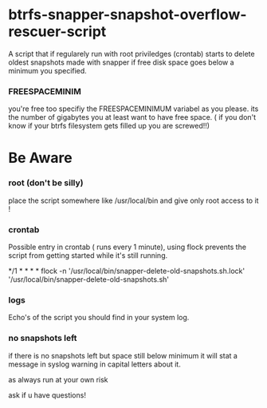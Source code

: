# btrfs-snapper-snapshot-overflow-rescuer-script
A script that if regularely run with root priviledges (crontab) starts to delete oldest snapshots made with snapper if free disk space goes below a minimum you specified.

### FREESPACEMINIM

you're free too specifiy the FREESPACEMINIMUM variabel as you please. its the number of gigabytes you at least want to have free space. ( if you don't know if your btrfs filesystem gets filled up you are screwed!!)


# Be Aware

### root (don't be silly)

place the script somewhere like /usr/local/bin and give only root access to it !

### crontab

Possible entry in crontab ( runs every 1 minute), using flock prevents the script from getting started while it's still running.

*/1 * * * * flock -n '/usr/local/bin/snapper-delete-old-snapshots.sh.lock' '/usr/local/bin/snapper-delete-old-snapshots.sh'

### logs

Echo's of the script you should find in your system log.

### no snapshots left

if there is no snapshots left but space still below minimum it will stat a message in syslog warning in capital letters about it.



as always run at your own risk

ask if u have questions!

